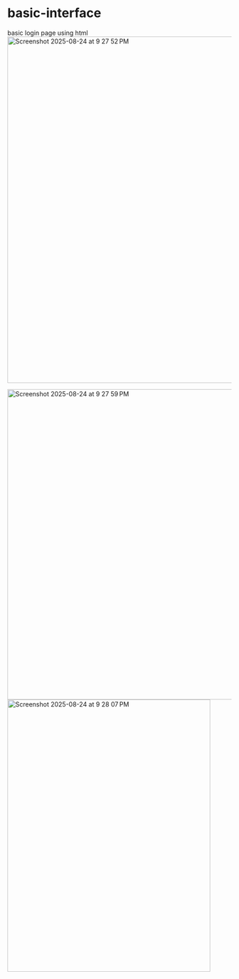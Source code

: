 # basic-interface
basic login page using html 
<img width="603" height="779" alt="Screenshot 2025-08-24 at 9 27 52 PM" src="https://github.com/user-attachments/assets/456480c9-480c-4763-8b63-7c524ab79b74" />

<img width="524" height="698" alt="Screenshot 2025-08-24 at 9 27 59 PM" src="https://github.com/user-attachments/assets/d992fc60-99c5-4d67-a8b0-57bfa5b6d286" />
<img width="456" height="612" alt="Screenshot 2025-08-24 at 9 28 07 PM" src="https://github.com/user-attachments/assets/e52d762d-59cb-469d-add1-006221095f9b" />
